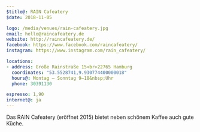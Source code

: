 ```yaml
---
$title@: RAIN Cafeatery
$date: 2018-11-05

logo: /media/venues/rain-cafeatery.jpg
email: hello@raincafeatery.de
website: http://raincafeatery.de/
facebook: https://www.facebook.com/raincafeatery/
instagram: https://www.instagram.com/rain_cafeatery/

locations:
- address: Große Rainstraße 15<br>22765 Hamburg
  coordinates: "53.5528741,9.930774400000018"
  hours@: Montag – Sonntag 9–18&nbsp;Uhr
  phone: 30391130

espresso: 1,90
internet@: ja
---
```


Das RAIN Cafeatery (eröffnet 2015) bietet neben schönem Kaffee auch gute Küche.